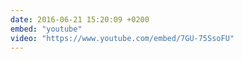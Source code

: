 ```yaml
---
date: 2016-06-21 15:20:09 +0200
embed: "youtube"
video: "https://www.youtube.com/embed/7GU-75SsoFU"
---
```

